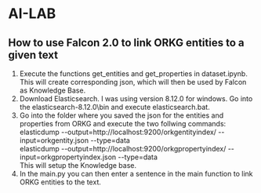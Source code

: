 # AI-LAB

## How to use Falcon 2.0 to link ORKG entities to a given text
1. Execute the functions get_entities and get_properties in dataset.ipynb. This will create corresponding json, which will then be used by Falcon as Knowledge Base.
2. Download Elasticsearch. I was using version 8.12.0 for windows. Go into the elasticsearch-8.12.0\bin and execute elasticsearch.bat.
3. Go into the folder where you saved the json for the entities and properties from ORKG and execute the two follwing commands:
    elasticdump  --output=http://localhost:9200/orkgentityindex/  --input=orkgentity.json  --type=data <br />
    elasticdump  --output=http://localhost:9200/orkgpropertyindex/  --input=orkgpropertyindex.json  --type=data <br />
    This will setup the Knowledge base.
4. In the main.py you can then enter a sentence in the main function to link ORKG entities to the text.
